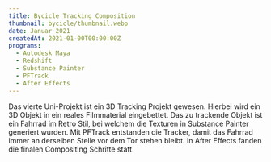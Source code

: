 ```yaml
---
title: Bycicle Tracking Composition
thumbnail: bycicle/thumbnail.webp
date: Januar 2021
createdAt: 2021-01-00T00:00:00Z
programs:
  - Autodesk Maya
  - Redshift
  - Substance Painter
  - PFTrack
  - After Effects
---
```


Das vierte Uni-Projekt ist ein 3D Tracking Projekt gewesen. Hierbei wird ein 3D Objekt in ein reales Filmmaterial eingebettet.
Das zu trackende Objekt ist ein Fahrrad im Retro Stil, bei welchem die Texturen in Substance Painter generiert wurden.
Mit PFTrack entstanden die Tracker, damit das Fahrrad immer an derselben Stelle vor dem Tor stehen bleibt.
In After Effects fanden die finalen Compositing Schritte statt.

<view-on-link href="https://www.youtube.com/watch?v=PkKU9GS_rfk" icon="fab fa-youtube" name="YouTube" color="#FF001C"></view-on-link>
<view-on-link href="https://www.artstation.com/artwork/D5o4Y0" icon="fab fa-artstation" name="ArtStation" color="#00AFEB"></view-on-link>

<asset-video src="bycicle/splitscreen.mp4"></asset-video>

<asset-image src="bycicle/front.jpg" alt="Fahrrad Frontansicht"></asset-image>
<asset-image src="bycicle/rear.jpg" alt="Fahrrad Rückansicht"></asset-image>
<asset-image src="bycicle/top.jpg" alt="Fahrrad Vogelperspektive"></asset-image>
